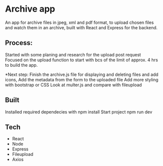 # Archive app
An app for archive files in jpeg, xml and pdf format, to upload chosen files and watch them in an archive, built with React and Express for the backend.

## Process:
Started with some planing and research for the upload post request
Focused on the upload function to start with bcs of the limit of approx. 4 hrs to build the app. 

*Next step: 
Finish the archive.js file for displaying and deleting files and add icons, 
Add the metadata from the form to the uploaded file 
Add more styling with bootstrap or CSS
Look at multer.js and compare with fileupload

## Built
Installed required dependecies with npm install
Start project npm run dev 

## Tech
* React
* Node
* Express
* Fileupload
* Axios

